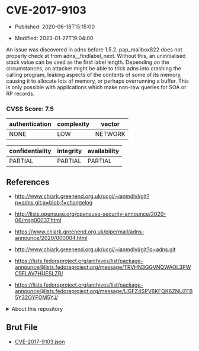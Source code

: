 # CVE-2017-9103

- Published: 2020-06-18T15:15:00

- Modified: 2023-01-27T19:04:00

An issue was discovered in adns before 1.5.2. pap_mailbox822 does not properly check st from adns__findlabel_next. Without this, an uninitialised stack value can be used as the first label length. Depending on the circumstances, an attacker might be able to trick adns into crashing the calling program, leaking aspects of the contents of some of its memory, causing it to allocate lots of memory, or perhaps overrunning a buffer. This is only possible with applications which make non-raw queries for SOA or RP records.

### CVSS Score: **7.5**

| authentication | complexity | vector |
| --- | --- | --- |
| NONE | LOW | NETWORK |

| confidentiality | integrity | availability |
| --- | --- | --- |
| PARTIAL | PARTIAL | PARTIAL |

## References

* http://www.chiark.greenend.org.uk/ucgi/~ianmdlvl/git?p=adns.git;a=blob;f=changelog

* http://lists.opensuse.org/opensuse-security-announce/2020-06/msg00037.html

* https://www.chiark.greenend.org.uk/pipermail/adns-announce/2020/000004.html

* http://www.chiark.greenend.org.uk/ucgi/~ianmdlvl/git?p=adns.git

* https://lists.fedoraproject.org/archives/list/package-announce@lists.fedoraproject.org/message/TRVHN3GGVNQWAOL3PWC5FLAV7HUESLZR/

* https://lists.fedoraproject.org/archives/list/package-announce@lists.fedoraproject.org/message/UGFZ4SPV6KFQK6ZNUZFB5Y32OYFOM5YJ/

<details>
<summary>About this repository</summary> 

  This repository is part of the project [Live Hack CVE](https://github.com/Live-Hack-CVE). Main website can be found [www.live-hack.org](https://www.live-hack.org) 
  
  Made by [Sn0wAlice](https://github.com/Sn0wAlice) for the people that care about security and need to have a feed of the latest CVEs. Hope you enjoy it, don't forget to star the repo and follow me on [Twitter](https://twitter.com/Sn0wAlice) and [Github](https://github.com/Sn0wAlice). And that is my [personnal website](https://www.alice-snow.me/)

  - [Home Page](https://github.com/Live-Hack-CVE)
  - [Framework](https://github.com/Live-Hack-CVE/cve-framework)
  - [CVE database](https://github.com/Live-Hack-CVE/full_database)
  - [Changelog](https://github.com/Live-Hack-CVE/Changelog)
</details>

## Brut File

* [CVE-2017-9103.json](https://raw.githubusercontent.com/Live-Hack-CVE/full_database/main/cves/2017/CVE-2017-9103.json)

